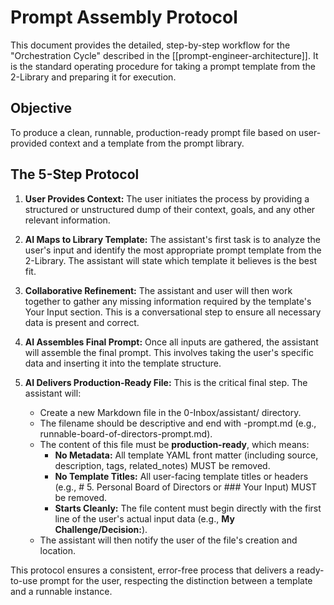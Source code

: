 # Prompt Assembly Protocol

This document provides the detailed, step-by-step workflow for the "Orchestration Cycle" described in the [[prompt-engineer-architecture]]. It is the standard operating procedure for taking a prompt template from the 2-Library and preparing it for execution.

## Objective
To produce a clean, runnable, production-ready prompt file based on user-provided context and a template from the prompt library.

## The 5-Step Protocol

1.  **User Provides Context:** The user initiates the process by providing a structured or unstructured dump of their context, goals, and any other relevant information.

2.  **AI Maps to Library Template:** The assistant's first task is to analyze the user's input and identify the most appropriate prompt template from the 2-Library. The assistant will state which template it believes is the best fit.

3.  **Collaborative Refinement:** The assistant and user will then work together to gather any missing information required by the template's Your Input section. This is a conversational step to ensure all necessary data is present and correct.

4.  **AI Assembles Final Prompt:** Once all inputs are gathered, the assistant will assemble the final prompt. This involves taking the user's specific data and inserting it into the template structure.

5.  **AI Delivers Production-Ready File:** This is the critical final step. The assistant will:
    *   Create a new Markdown file in the 0-Inbox/assistant/ directory.
    *   The filename should be descriptive and end with -prompt.md (e.g., runnable-board-of-directors-prompt.md).
    *   The content of this file must be **production-ready**, which means:
        *   **No Metadata:** All template YAML front matter (including source, description, tags, related_notes) MUST be removed.
        *   **No Template Titles:** All user-facing template titles or headers (e.g., # 5. Personal Board of Directors or ### Your Input) MUST be removed.
        *   **Starts Cleanly:** The file content must begin directly with the first line of the user's actual input data (e.g., **My Challenge/Decision:**).
    *   The assistant will then notify the user of the file's creation and location.

This protocol ensures a consistent, error-free process that delivers a ready-to-use prompt for the user, respecting the distinction between a template and a runnable instance.